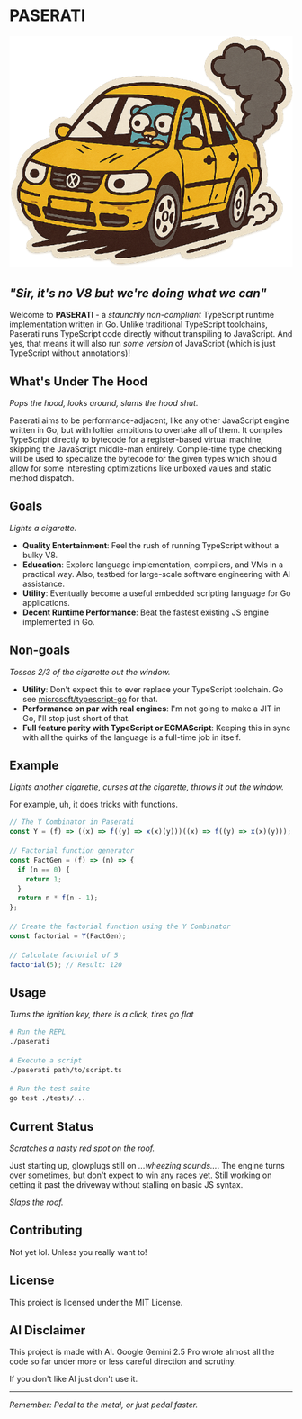 # PASERATI

![Paserati](paserati.png)

## _"Sir, it's no V8 but we're doing what we can"_

Welcome to **PASERATI** - a _staunchly non-compliant_ TypeScript runtime implementation written in Go. Unlike traditional TypeScript toolchains, Paserati runs TypeScript code directly without transpiling to JavaScript. And yes, that means it will also run _some version_ of JavaScript (which is just TypeScript without annotations)!

## What's Under The Hood

_Pops the hood, looks around, slams the hood shut._

Paserati aims to be performance-adjacent, like any other JavaScript engine written in Go, but with loftier ambitions to overtake all of them. It compiles TypeScript directly to bytecode for a register-based virtual machine, skipping the JavaScript middle-man entirely. Compile-time type checking will be used to specialize the bytecode for the given types which should allow for some interesting optimizations like unboxed values and static method dispatch.

## Goals

_Lights a cigarette._

- **Quality Entertainment**: Feel the rush of running TypeScript without a bulky V8.
- **Education**: Explore language implementation, compilers, and VMs in a practical way. Also, testbed for large-scale software engineering with AI assistance.
- **Utility**: Eventually become a useful embedded scripting language for Go applications.
- **Decent Runtime Performance**: Beat the fastest existing JS engine implemented in Go.

## Non-goals

_Tosses 2/3 of the cigarette out the window._

- **Utility**: Don't expect this to ever replace your TypeScript toolchain. Go see [microsoft/typescript-go](https://github.com/microsoft/typescript-go) for that.
- **Performance on par with real engines**: I'm not going to make a JIT in Go, I'll stop just short of that.
- **Full feature parity with TypeScript or ECMAScript**: Keeping this in sync with all the quirks of the language is a full-time job in itself.

## Example

_Lights another cigarette, curses at the cigarette, throws it out the window._

For example, uh, it does tricks with functions.

```typescript
// The Y Combinator in Paserati
const Y = (f) => ((x) => f((y) => x(x)(y)))((x) => f((y) => x(x)(y)));

// Factorial function generator
const FactGen = (f) => (n) => {
  if (n == 0) {
    return 1;
  }
  return n * f(n - 1);
};

// Create the factorial function using the Y Combinator
const factorial = Y(FactGen);

// Calculate factorial of 5
factorial(5); // Result: 120
```

## Usage

_Turns the ignition key, there is a click, tires go flat_

```bash
# Run the REPL
./paserati

# Execute a script
./paserati path/to/script.ts

# Run the test suite
go test ./tests/...
```

## Current Status

_Scratches a nasty red spot on the roof._

Just starting up, glowplugs still on _...wheezing sounds..._. The engine turns over sometimes, but don't expect to win any races yet. Still working on getting it past the driveway without stalling on basic JS syntax.

_Slaps the roof._

## Contributing

Not yet lol. Unless you really want to!

## License

This project is licensed under the MIT License.

## AI Disclaimer

This project is made with AI. Google Gemini 2.5 Pro wrote almost all the code so far under more or less careful direction and scrutiny.

If you don't like AI just don't use it.

---

_Remember: Pedal to the metal, or just pedal faster._
